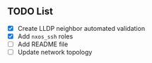 ## TODO List

- [x] Create LLDP neighbor automated validation
- [x] Add `nxos_ssh` roles
- [ ] Add README file
- [ ] Update network topology